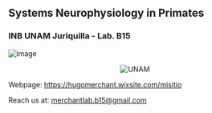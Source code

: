 ## Systems Neurophysiology in Primates 
### INB UNAM Juriquilla - Lab. B15


![image](https://user-images.githubusercontent.com/78177589/187797390-894e8f04-60c7-48f6-ae61-c90f3986dcd8.png)
<p align="center">
  <img src="https://user-images.githubusercontent.com/78177589/187797967-75cd8e18-4caa-452f-9aef-d22577d06e0a.png" alt="UNAM"/>
</p>

Webpage: https://hugomerchant.wixsite.com/misitio  

Reach us at: merchantlab.b15@gmail.com
